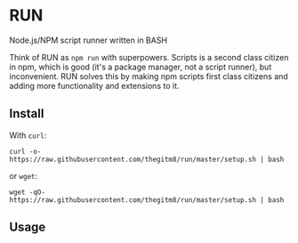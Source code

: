 # RUN
Node.js/NPM script runner written in BASH

Think of RUN as `npm run` with superpowers. Scripts is a second class citizen in npm, which is good (it's a package manager, not a script runner), but inconvenient. RUN solves this by making npm scripts first class citizens and adding more functionality and extensions to it.

## Install

With `curl`:
```
curl -o- https://raw.githubusercontent.com/thegitm8/run/master/setup.sh | bash
```

or `wget`:

```
wget -qO- https://raw.githubusercontent.com/thegitm8/run/master/setup.sh | bash
```

## Usage
